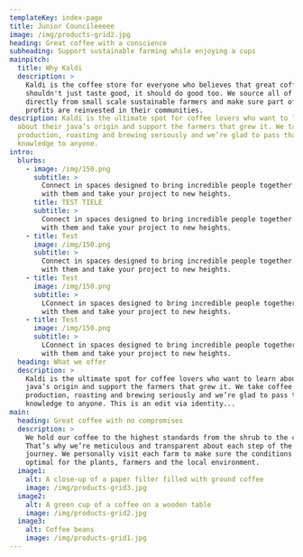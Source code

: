 ```yaml
---
templateKey: index-page
title: Junior Councileeeee
image: /img/products-grid2.jpg
heading: Great coffee with a conscience
subheading: Support sustainable farming while enjoying a cups
mainpitch:
  title: Why Kaldi
  description: >
    Kaldi is the coffee store for everyone who believes that great coffee
    shouldn't just taste good, it should do good too. We source all of our beans
    directly from small scale sustainable farmers and make sure part of the
    profits are reinvested in their communities.
description: Kaldi is the ultimate spot for coffee lovers who want to learn
  about their java’s origin and support the farmers that grew it. We take coffee
  production, roasting and brewing seriously and we’re glad to pass that
  knowledge to anyone.
intro:
  blurbs:
    - image: /img/150.png
      subtitle: >
        Connect in spaces designed to bring incredible people together. Learn
        with them and take your project to new heights.
      title: TEST TIELE
      subtitle: >
        Connect in spaces designed to bring incredible people together. Learn
        with them and take your project to new heights.
    - title: Test
      image: /img/150.png
      subtitle: >
        Connect in spaces designed to bring incredible people together. Learn
        with them and take your project to new heights.
    - title: Test
      image: /img/150.png
      subtitle: >
        LConnect in spaces designed to bring incredible people together. Learn
        with them and take your project to new heights.
    - title: Test
      image: /img/150.png
      subtitle: >
        LConnect in spaces designed to bring incredible people together. Learn
        with them and take your project to new heights.
  heading: What we offer
  description: >
    Kaldi is the ultimate spot for coffee lovers who want to learn about their
    java’s origin and support the farmers that grew it. We take coffee
    production, roasting and brewing seriously and we’re glad to pass that
    knowledge to anyone. This is an edit via identity...
main:
  heading: Great coffee with no compromises
  description: >
    We hold our coffee to the highest standards from the shrub to the cup.
    That’s why we’re meticulous and transparent about each step of the coffee’s
    journey. We personally visit each farm to make sure the conditions are
    optimal for the plants, farmers and the local environment.
  image1:
    alt: A close-up of a paper filter filled with ground coffee
    image: /img/products-grid3.jpg
  image2:
    alt: A green cup of a coffee on a wooden table
    image: /img/products-grid2.jpg
  image3:
    alt: Coffee beans
    image: /img/products-grid1.jpg
---
```

